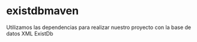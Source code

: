 # existdbmaven
 Utilizamos las dependencias para realizar nuestro proyecto con la base de datos XML ExistDb
